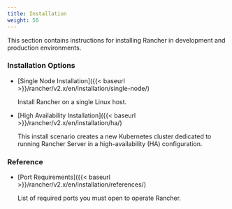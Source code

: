 ```yaml
---
title: Installation
weight: 50
---
```

This section contains instructions for installing Rancher in development and production environments.

### Installation Options

- [Single Node Installation]({{< baseurl >}}/rancher/v2.x/en/installation/single-node/)

	Install Rancher on a single Linux host.

-  [High Availability Installation]({{< baseurl >}}/rancher/v2.x/en/installation/ha/)

 	This install scenario creates a new Kubernetes cluster dedicated to running Rancher Server in a high-availability (HA) configuration.

### Reference

-  [Port Requirements]({{< baseurl >}}/rancher/v2.x/en/installation/references/)

 	List of required ports you must open to operate Rancher.
